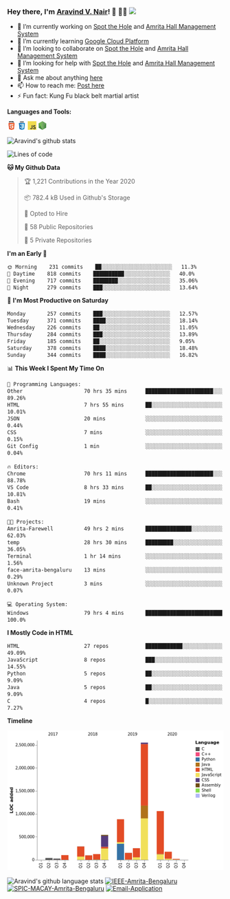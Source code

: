 ### Hey there, I'm [Aravind V. Nair](https://AravindVNair99.github.io)! 👋 👨‍💻 ![](https://komarev.com/ghpvc/?username=AravindVNair99&label=Profile+Views)

- 🔭 I’m currently working on [Spot the Hole](https://github.com/AravindVNair99/Spot-the-Hole) and [Amrita Hall Management System](https://github.com/AravindVNair99/Hall-Management-System)
- 🌱 I’m currently learning [Google Cloud Platform](https://cloud.google.com)
- 👯 I’m looking to collaborate on [Spot the Hole](https://github.com/AravindVNair99/Spot-the-Hole) and [Amrita Hall Management System](https://github.com/AravindVNair99/Hall-Management-System)
- 🤔 I’m looking for help with [Spot the Hole](https://github.com/AravindVNair99/Spot-the-Hole) and [Amrita Hall Management System](https://github.com/AravindVNair99/Hall-Management-System)
- 💬 Ask me about anything [here](https://github.com/AravindVNair99/AravindVNair99/issues)
- 📫 How to reach me: [Post here](https://github.com/AravindVNair99/AravindVNair99/issues)
- ⚡ Fun fact: Kung Fu black belt martial artist

**Languages and Tools:**

<code><img height="20px" src="https://raw.githubusercontent.com/github/explore/80688e429a7d4ef2fca1e82350fe8e3517d3494d/topics/html/html.png"></code>
<code><img height="20px" src="https://raw.githubusercontent.com/github/explore/80688e429a7d4ef2fca1e82350fe8e3517d3494d/topics/css/css.png"></code>
<code><img height="20px" src="https://raw.githubusercontent.com/github/explore/80688e429a7d4ef2fca1e82350fe8e3517d3494d/topics/javascript/javascript.png"></code>
<code><img height="20px" src="https://raw.githubusercontent.com/github/explore/80688e429a7d4ef2fca1e82350fe8e3517d3494d/topics/nodejs/nodejs.png"></code>

![Aravind's github stats](https://github-readme-stats.vercel.app/api?username=AravindVNair99&show_icons=true&include_all_commits=true&count_private=true)

<!--START_SECTION:waka-->
![Lines of code](https://img.shields.io/badge/From%20Hello%20World%20I%27ve%20Written-99.6%20million%20lines%20of%20code-blue)

**🐱 My Github Data** 

> 🏆 1,221 Contributions in the Year 2020
 > 
> 📦 782.4 kB Used in Github's Storage 
 > 
> 💼 Opted to Hire
 > 
> 📜 58 Public Repositories
 > 
> 🔑 5 Private Repositories 

**I'm an Early 🐤** 

```text
🌞 Morning    231 commits    ██░░░░░░░░░░░░░░░░░░░░░░░   11.3% 
🌆 Daytime    818 commits    ██████████░░░░░░░░░░░░░░░   40.0% 
🌃 Evening    717 commits    ████████░░░░░░░░░░░░░░░░░   35.06% 
🌙 Night      279 commits    ███░░░░░░░░░░░░░░░░░░░░░░   13.64%

```
📅 **I'm Most Productive on Saturday** 

```text
Monday       257 commits    ███░░░░░░░░░░░░░░░░░░░░░░   12.57% 
Tuesday      371 commits    ████░░░░░░░░░░░░░░░░░░░░░   18.14% 
Wednesday    226 commits    ██░░░░░░░░░░░░░░░░░░░░░░░   11.05% 
Thursday     284 commits    ███░░░░░░░░░░░░░░░░░░░░░░   13.89% 
Friday       185 commits    ██░░░░░░░░░░░░░░░░░░░░░░░   9.05% 
Saturday     378 commits    ████░░░░░░░░░░░░░░░░░░░░░   18.48% 
Sunday       344 commits    ████░░░░░░░░░░░░░░░░░░░░░   16.82%

```


📊 **This Week I Spent My Time On** 

```text
💬 Programming Languages: 
Other                    70 hrs 35 mins      ██████████████████████░░░   89.26% 
HTML                     7 hrs 55 mins       ██░░░░░░░░░░░░░░░░░░░░░░░   10.01% 
JSON                     20 mins             ░░░░░░░░░░░░░░░░░░░░░░░░░   0.44% 
CSS                      7 mins              ░░░░░░░░░░░░░░░░░░░░░░░░░   0.15% 
Git Config               1 min               ░░░░░░░░░░░░░░░░░░░░░░░░░   0.04%

🔥 Editors: 
Chrome                   70 hrs 11 mins      ██████████████████████░░░   88.78% 
VS Code                  8 hrs 33 mins       ██░░░░░░░░░░░░░░░░░░░░░░░   10.81% 
Bash                     19 mins             ░░░░░░░░░░░░░░░░░░░░░░░░░   0.41%

🐱‍💻 Projects: 
Amrita-Farewell          49 hrs 2 mins       ███████████████░░░░░░░░░░   62.03% 
temp                     28 hrs 30 mins      █████████░░░░░░░░░░░░░░░░   36.05% 
Terminal                 1 hr 14 mins        ░░░░░░░░░░░░░░░░░░░░░░░░░   1.56% 
face-amrita-bengaluru    13 mins             ░░░░░░░░░░░░░░░░░░░░░░░░░   0.29% 
Unknown Project          3 mins              ░░░░░░░░░░░░░░░░░░░░░░░░░   0.07%

💻 Operating System: 
Windows                  79 hrs 4 mins       █████████████████████████   100.0%

```

**I Mostly Code in HTML** 

```text
HTML                     27 repos            ████████████░░░░░░░░░░░░░   49.09% 
JavaScript               8 repos             ███░░░░░░░░░░░░░░░░░░░░░░   14.55% 
Python                   5 repos             ██░░░░░░░░░░░░░░░░░░░░░░░   9.09% 
Java                     5 repos             ██░░░░░░░░░░░░░░░░░░░░░░░   9.09% 
C                        4 repos             █░░░░░░░░░░░░░░░░░░░░░░░░   7.27%

```


**Timeline**

![Chart not found](https://github.com/aravindvnair99/aravindvnair99/blob/master/charts/bar_graph.png) 


<!--END_SECTION:waka-->
![Aravind's github language stats](https://github-readme-stats.vercel.app/api/top-langs/?username=AravindVNair99&layout=compact)
[![IEEE-Amrita-Bengaluru](https://github-readme-stats.vercel.app/api/pin/?username=AravindVNair99&repo=IEEE-Amrita-Bengaluru)](https://github.com/AravindVNair99/IEEE-Amrita-Bengaluru)
[![SPIC-MACAY-Amrita-Bengaluru](https://github-readme-stats.vercel.app/api/pin/?username=AravindVNair99&repo=SPIC-MACAY-Amrita-Bengaluru)](https://github.com/AravindVNair99/SPIC-MACAY-Amrita-Bengaluru)
[![Email-Application](https://github-readme-stats.vercel.app/api/pin/?username=AravindVNair99&repo=Email-Application)](https://github.com/AravindVNair99/Email-Application)

<!--
<p align="center">
<a href="https://buymeacoffee.com/AravindVNair99" target="_blank"><img src="https://cdn.buymeacoffee.com/buttons/arial-blue.png" alt="Buy Aravind A Coffee" height="40" width="170" ></a>
</p>
-->
